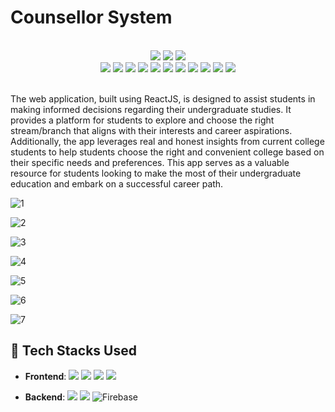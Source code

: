 # Counsellor System


<br/>
<div align="center">
  <img src="https://forthebadge.com/images/badges/built-with-love.svg" />
  <img src="https://forthebadge.com/images/badges/uses-brains.svg" />
  <img src="https://forthebadge.com/images/badges/powered-by-responsibility.svg" />
  <br/>
  <img src="https://img.shields.io/github/repo-size/thestarsahil/Counsellor?style=for-the-badge" />
  <img src="https://img.shields.io/github/license/thestarsahil/Counsellor?style=for-the-badge" />
  <img src="https://img.shields.io/github/issues-closed-raw/thestarsahil/Counsellor?style=for-the-badge" />
  <img src="https://img.shields.io/github/issues/thestarsahil/Counsellor?style=for-the-badge" />
  <img src="https://img.shields.io/github/issues-closed/thestarsahil/Counsellor?style=for-the-badge" />
  <img src="https://img.shields.io/github/stars/thestarsahil/Counsellor?style=for-the-badge" />
  <img src="https://img.shields.io/github/forks/thestarsahil/Counsellor?style=for-the-badge" />
  <img src="https://img.shields.io/github/issues-pr/thestarsahil/Counsellor?style=for-the-badge" />
  <img src="https://img.shields.io/github/last-commit/thestarsahil/Counsellor?style=for-the-badge" />
  <img src="https://img.shields.io/github/contributors/thestarsahil/Counsellor?style=for-the-badge" />
  <img src="https://img.shields.io/github/issues-pr-closed-raw/thestarsahil/Counsellor?style=for-the-badge" />

</div>
<br/>

The web application, built using ReactJS, is designed to assist students in making informed decisions regarding their undergraduate studies. It provides a platform for students to explore and choose the right stream/branch that aligns with their interests and career aspirations. Additionally, the app leverages real and honest insights from current college students to help students choose the right and convenient college based on their specific needs and preferences. This app serves as a valuable resource for students looking to make the most of their undergraduate education and embark on a successful career path.
 

 
![1](https://user-images.githubusercontent.com/84167034/218538992-73b4ce4f-18da-45fe-b923-5005a0ca089f.png)

![2](https://user-images.githubusercontent.com/84167034/218539016-57799712-06c4-480e-abb8-ea5affc4537d.png)

![3](https://user-images.githubusercontent.com/84167034/218539154-bfdac9d9-a8e1-4ef5-8842-67bd0966add5.png)

![4](https://user-images.githubusercontent.com/84167034/218539165-13f9a072-7b43-4329-b12d-3ac02f0a8367.png)

![5](https://user-images.githubusercontent.com/84167034/218539171-2469465b-d840-4c10-99e9-df3af37c49d4.png)

![6](https://user-images.githubusercontent.com/84167034/218539183-e6cffd7d-08bc-45e9-a042-e7025172df8e.png)

![7](https://user-images.githubusercontent.com/84167034/218539211-7e425cb0-5bec-41b9-bee3-c419469f7828.png)


 ## 🧰 Tech Stacks Used
- **Frontend**: 
 <img src="https://img.shields.io/badge/HTML5-E34F26?style=for-the-badge&logo=html5&logoColor=white" />   <img src="https://img.shields.io/badge/CSS3-1572B6?style=for-the-badge&logo=css3&logoColor=white" />   <img src="https://img.shields.io/badge/JavaScript-323330?style=for-the-badge&logo=javascript&logoColor=F7DF1E" />   <img src="https://img.shields.io/badge/React-20232A?style=for-the-badge&logo=react&logoColor=61DAFB" />

	
- **Backend**: <img src =" https://img.shields.io/badge/Node.js-339933?style=for-the-badge&logo=nodedotjs&logoColor=white">      <img src ="https://img.shields.io/badge/MongoDB-4EA94B?style=for-the-badge&logo=mongodb&logoColor=white
">   ![Firebase](https://img.shields.io/badge/Firebase-039BE5?style=for-the-badge&logo=Firebase&logoColor=white)

